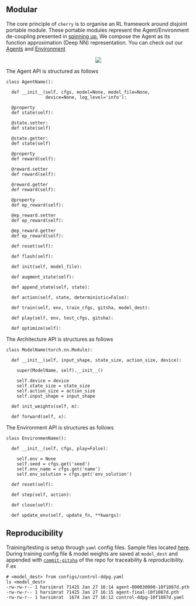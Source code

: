 ## Modular

The core principle of `cherry` is to organise an RL framework around disjoint portable module. These portable modules represent the Agent/Environment de-coupling presented in [spinning up.](https://spinningup.openai.com/en/latest/spinningup/rl_intro.html#id4) We compose the Agent as its function approximation (Deep NN) representation. You can check out our [Agents](https://github.com/moabitcoin/cherry-pytorch/tree/master/cherry/agents) and [Environment](https://github.com/moabitcoin/cherry-pytorch/tree/master/cherry/envs)

<p align="center">
<img src="https://spinningup.openai.com/en/latest/_images/rl_diagram_transparent_bg.png">
</p>

The Agent API is structured as follows

```
class AgentName():

  def __init__(self, cfgs, model=None, model_file=None,
               device=None, log_level='info'):

  @property
  def state(self):

  @state.setter:
  def state(self)

  @state.getter:
  def state(self)

  @property
  def reward(self):

  @reward.setter
  def reward(self):

  @reward.getter
  def reward(self):

  @property
  def ep_reward(self):

  @ep_reward.setter
  def ep_reward(self):

  @ep_reward.getter
  def ep_reward(self):

  def reset(self):

  def flash(self):

  def init(self, model_file):

  def augment_state(self):

  def append_state(self, state):

  def action(self, state, deterministic=False):

  def train(self, env, train_cfgs, gitsha, model_dest):

  def play(self, env, test_cfgs, gitsha):

  def optimize(self):

```

The Architecture API is structures as follows

```
class ModelName(torch.nn.Module):

  def __init__(self, input_shape, state_size, action_size, device):

    super(ModelName, self).__init__()

    self.device = device
    self.state_size = state_size
    self.action_size = action_size
    self.input_shape = input_shape

  def init_weights(self, m):

  def forward(self, x):

```

The Environment API is structures as follows

```
class EnvironmenName():

  def __init__(self, cfgs, play=False):

    self.env = None
    self.seed = cfgs.get('seed')
    self.env_name = cfgs.get('name')
    self.env_solution = cfgs.get('env_solution')

  def reset(self):

  def step(self, action):

  def close(self):

  def update_env(self, update_fn, **kwargs):

```

## Reproducibility
Training/testing is setup through `yaml` config files. Sample files located [here](https://github.com/moabitcoin/cherry-pytorch/blob/master/configs/control.yaml). During training config file & model weights are saved at `model_dest` and appended with [`commit-gitsha`](https://gist.github.com/masak/2415865) of the repo for traceability & reproducibility. F.ex

```
# <model_dest> from configs/control-ddpg.yaml
ls <model_dest>
-rw-rw-r-- 1 harsimrat 71425 Jan 27 16:14 agent-000030000-10f1087d.pth
-rw-rw-r-- 1 harsimrat 71425 Jan 27 16:15 agent-final-10f1087d.pth
-rw-rw-r-- 1 harsimrat  1674 Jan 27 16:12 control-ddpg-10f1087d.yaml
```
